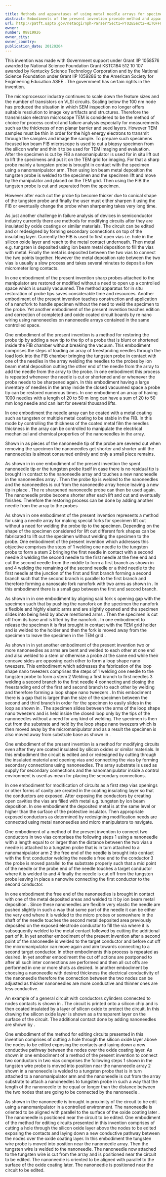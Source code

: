 ```yaml
---

title: Methods and apparatuses of using metal needle arrays for specimen lift-out and circuit edit
abstract: Embodiments of the present invention provide method and apparatus of restoring probes attached to the manipulator in a control environment (e.g. vacuum chamber of an focus ion beam) without a need to open the vacuum chamber. Another embodiment of the present invention teaches construction and application of various shapes of nanoforks from a nanoneedles array inside a FIB vacuum chamber. In another embodiment, the present invention teaches edition and correction of completed and oxide-coated circuit boards by re-nano-wiring using nanoneedles of a nanoneedles array (as nanowire supply), contained in the same controlled space. In this embodiment, individual nanoneedles in a nanoneedle array are manipulated by a manipulator and placed in such a way to make electrical contact between the desired points.
url: http://patft.uspto.gov/netacgi/nph-Parser?Sect1=PTO2&Sect2=HITOFF&p=1&u=%2Fnetahtml%2FPTO%2Fsearch-adv.htm&r=1&f=G&l=50&d=PALL&S1=08819926&OS=08819926&RS=08819926
owner: 
number: 08819926
owner_city: 
owner_country: 
publication_date: 20120204
---
```

This invention was made with Government support under Grant IIP 1058576 awarded by National Science Foundation Grant KSTC184 512 10 107 awarded by Kentucky Science Technology Corporation and by the National Science Foundation under Grant IIP 1059286 to the American Society for Engineering Education ASEE . The government has certain rights in the invention.

The microprocessor industry continues to scale down the feature sizes and the number of transistors on VLSI circuits. Scaling below the 100 nm node has produced the situation in which SEM inspection no longer offers suitable resolution to image key artifacts and structures. Therefore the transmission electron microscope TEM is considered to be the method of choice for process control and failure analysis especially for measurements such as the thickness of non planar barrier and seed layers. However TEM samples must be thin in order for the high energy electrons to transmit through the samples and image the sample. To prepare such specimens focused ion beam FIB microscope is used to cut a biopsy specimen from the silicon wafer and thin it to be used for TEM imaging and evaluation. After the specimen is cut by FIB a nanomanipulator is used for in situ lift out to lift the specimens and put it on the TEM grid for imaging. For that a sharp probe mainly a tungsten probe is brought in contact with the specimen using a nanomanipulator arm. Then using ion beam metal deposition the tungsten probe is welded to the specimen and the specimen lift and move by the manipulator and placed on the TEM grid. Then using the FIB the tungsten probe is cut and separated from the specimen.

However after each cut the probe tip become thicker due to conical shape of the tungsten probe and finally the user must either sharpen it using the FIB or eventually change the probe when sharpening takes very long time.

As just another challenge in failure analysis of devices in semiconductor industry currently there are methods for modifying circuits after they are insulated by oxide coatings or similar materials. The circuit can be edited and or redesigned by forming secondary connections on top of the insulating layer. Currently the FIB is used to first open vias i.e. hole in the silicon oxide layer and reach to the metal contact underneath. Then metal e.g. tungsten is deposited using ion beam metal deposition to fill the vias with metal. Finally the metal is deposited between the two vias to connect the two points together. However the metal deposition rate between the two vias is usually a slow process and takes several minutes to deposit a few micrometer long contacts.

In one embodiment of the present invention sharp probes attached to the manipulator are restored or modified without a need to open up a controlled space which is usually vacuumed. The method apparatus for in situ restoration of probe tips saves considerable time and resources. Another embodiment of the present invention teaches construction and application of a nanofork to handle specimen without the need to weld the specimen to the probe. Yet another embodiment of the present invention teaches edition and correction of completed and oxide coated circuit boards by re nano wiring using nanoneedles on nanoneedle arrays contained in the same controlled space.

One embodiment of the present invention is a method for restoring the probe tip by adding a new tip to the tip of a probe that is blunt or shortened inside the FIB chamber without breaking the vacuum. This embodiment comprises the steps of loading an array of freestanding needles through the load lock into the FIB chamber bringing the tungsten probe in contact with one of the needles in the array welding the needles to the probes by ion beam metal deposition cutting the other end of the needle from the array to add the needle from the array to the probe. In one embodiment this process is repeated whenever the needle is cut or shortened and or whenever the probe needs to be sharpened again. In this embodiment having a large inventory of needles in the array inside the closed vacuumed space a probe tip can be restored numerous times. In one embodiment an array of having 1000 needles with a length of 20 to 50 m long can have a sum of 20 to 50 mm long needle and can last for several thousand lifts.

In one embodiment the needle array can be coated with a metal coating such as tungsten or multiple metal coating to be stable in the FIB. In this mode by controlling the thickness of the coated metal film the needles thickness in the array can be controlled to manipulate the electrical mechanical and chemical properties of the nanoneedles in the array.

Shown in as pieces of the nanoneedle tip of the probe are severed cut when removing the specimen the nanoneedles get shorter and shorter until the nanoneedles is almost consumed entirely and only a small piece remains.

As shown in in one embodiment of the present invention the spent nanoneedle tip or the tungsten probe itself in case there is no residual tip is brought in contact to the nanoneedle array and touches a new nanoneedle in the nanoneedles array . Then the probe tip is welded to the nanoneedles and the nanoneedles is cut from the nanoneedle array hence leaving a new tip in place . The re sharpened nanoneedle probe can then be used again. The nanoneedle probe become shorter after each lift and cut and eventually finishes. Therefore the restoring process can be done by adding another needle from the array to the probes 

As shown in one embodiment of the present invention represents a method for using a needle array for making special forks for specimen lift out without a need for welding the probe tip to the specimen. Depending on the shape of the specimen considered for lift out different fork shapes can be fabricated to lift out the specimen without welding the specimen to the probe. One embodiment of the present invention which addresses this objective comprises the steps of 1 welding one needle to the tungsten probe to form a stem 2 bringing the first needle in contact with a second needle 3 welding the second needle to the first needle at the free end and cut the second needle from the middle to form a first branch as shown in and 4 welding the remaining of the second needle or a third needle to the first needle at the junction of the first and first branch forming a second branch such that the second branch is parallel to the first branch and therefore forming a nanoscale fork nanofork with two arms as shown in . In this embodiment there is a small gap between the first and second branch.

As shown in in one embodiment by aligning said fork s opening gap with the specimen such that by pushing the nanofork on the specimen the nanofork s flexible and highly elastic arms and are slightly opened and the specimen slides into being held by above mentioned arms . Then the specimen is cut off from its base and is lifted by the nanofork . In one embodiment to release the specimen it is first brought in contact with the TEM grid holder and is welded to the holder and then the fork is moved away from the specimen to leave the specimen in the TEM grid .

As shown in in yet another embodiment of the present invention two or more nanoneedles as arms are bent and welded to each other at one end and also welded to a stem or otherwise a probe at the same end while their concave sides are opposing each other to form a loop shape nano tweezers. This embodiment which addresses the fabrication of the loop shape nano tweezers comprises the steps of 1 welding one needle to the tungsten probe to form a stem 2 Welding a first branch to first needles 3 welding a second branch to the first needle 4 connecting and closing the freestanding end of the first and second branch to each other by welding and therefore forming a loop shape nano tweezers . In this embodiment there is a gap that is larger than the size of the specimen between the second and third branch in order for the specimen to easily slides in the loop as shown in . The specimen slides between the arms of the loop shape nano tweezers and is held inside the closed loop only by the tips of the nanoneedles without a need for any kind of welding. The specimen is then cut from the substrate and hold by the loop shape nano tweezers which is then moved away by the micromanipulator and as a result the specimen is also moved away from substrate base as shown in .

One embodiment of the present invention is a method for modifying circuits even after they are coated insulated by silicon oxides or similar materials. In this embodiment the circuit is edited and or redesigned by cutting through the insulated material and opening vias and connecting the vias by forming secondary connections using nanoneedles. The array substrate is used as supply for secondary connections and the nanomanipulator inside a control environment is used as mean for placing the secondary connections.

In one embodiment for modification of circuits as a first step vias openings or other forms of cavity are created in the coating insulating layer so that the conductors are exposed. After exposing the conductors by creating open cavities the vias are filled with metal e.g. tungsten by ion beam deposition. In one embodiment the deposited metal is at the same level or higher than the surface of the protective insulator. Then appropriate exposed conductors as determined by redesigning modification needs are connected using metal nanoneedles and micro manipulators to navigate.

One embodiment of a method of the present invention to connect two conductors in two vias comprises the following steps 1 using a nanoneedle with a length equal to or larger than the distance between the two vias a needle is attached to a tungsten probe that is in turn attached to a nanomanipulator arm 2 the free end of the needle is brought into contact with the first conductor welding the needle s free end to the conductor 3 the probe is moved parallel to the substrate properly such that a mid point of the needle or the probe end of the needle touches a target conductor where it is welded to and 4 finally the needle is cut off from the tungsten probe leaving in place a nanowire connecting the first conductor to the second conductor.

In one embodiment the free end of the nanoneedles is brought in contact with one of the metal deposited areas and welded to it by ion beam metal deposition . Since these nanoneedles are flexible very elastic the needle are pushed slightly in such a way that some part of the needle it can be either the very end where it is welded to the micro probes or somewhere in the shaft of the needle touches the second metal deposited area previously deposited on the exposed electrode conductor to fill the via where it is subsequently welded to the metal contact followed by cutting the additional part of it. In yet another embodiment of the present invention after a second point of the nanoneedle is welded to the target conductor and before cut off the micromanipulator can move again and aim towards connecting to a second target conductor. In other embodiments this process is repeated as desired. In yet another embodiment the cut off actions are postponed to after all such inter connections are performed and then all cut offs are performed in one or more shots as desired. In another embodiment by choosing a nanoneedle with desired thickness the electrical conductivity of the nanoneedle therefore the connection between the two nodes can be adjusted as thicker nanoneedles are more conductive and thinner ones are less conductive.

An example of a general circuit with conductors cylinders connected to nodes contacts is shown in . The circuit is printed onto a silicon chip and is then coated insulated by a layer of silicon oxide to protect the circuit. In this drawing the silicon oxide layer is shown as a transparent layer on the surface of the circuit. The additional contact done by adding nanoneedles are shown by .

One embodiment of the method for editing circuits presented in this invention comprises of cutting a hole through the silicon oxide layer above the nodes to be edited exposing the contacts and laying down a new conductive pathway between the nodes over the oxide coating layer. As shown in one embodiment of a method of the present invention to connect two conductors in two vias comprises the following steps 1 shown in the tungsten wire probe is moved into position near the nanoneedle array 2 shown in a nanoneedle is welded to a tungsten probe that is in turn attached to a nanomanipulator arm and the nanoneedle is cut from the array substrate to attach a nanoneedles to tungsten probe in such a way that the length of the nanoneedle to be equal or longer than the distance between the two nodes that are going to be connected by the nanoneedle .

As shown in the nanoneedle is brought in proximity of the circuit to be edit using a nanomanipulator in a controlled environment. The nanoneedle is oriented to be aligned with parallel to the surface of the oxide coating later . The nanoneedle is positioned near the circuit to be edited. One embodiment of the method for editing circuits presented in this invention comprises of cutting a hole through the silicon oxide layer above the nodes to be edited exposing the contacts and laying down a new conductive pathway between the nodes over the oxide coating layer. In this embodiment the tungsten wire probe is moved into position near the nanoneedle array. Then the tungsten wire is welded to the nanoneedle. The nanoneedle now attached to the tungsten wire is cut from the array and is positioned near the circuit to be edited. The nanoneedle is oriented to be aligned with parallel to the surface of the oxide coating later. The nanoneedle is positioned near the circuit to be edited.

